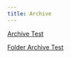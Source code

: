 ```yaml
---
title: Archive
---
```

[Archive Test](/arch_test.html)

[Folder Archive Test](/folder_arch_test.html)
